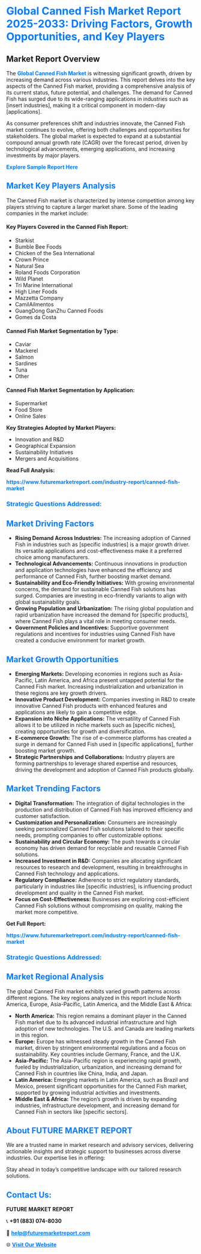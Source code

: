 <h1 style="color: #007BFF;">Global Canned Fish Market Report 2025-2033: Driving Factors, Growth Opportunities, and Key Players</h1>

<section id="overview">
<h2>Market Report Overview</h2>
<p>The <a href="https://www.futuremarketreport.com/industry-report/canned-fish-market" style="color: #007BFF; text-decoration: none;"><strong>Global Canned Fish Market</strong></a> is witnessing significant growth, driven by increasing demand across various industries. This report delves into the key aspects of the Canned Fish market, providing a comprehensive analysis of its current status, future potential, and challenges. The demand for Canned Fish has surged due to its wide-ranging applications in industries such as [insert industries], making it a critical component in modern-day [applications].</p>
<p>As consumer preferences shift and industries innovate, the Canned Fish market continues to evolve, offering both challenges and opportunities for stakeholders. The global market is expected to expand at a substantial compound annual growth rate (CAGR) over the forecast period, driven by technological advancements, emerging applications, and increasing investments by major players.</p>
</section>

<section id="overview">
<p><a href="https://www.futuremarketreport.com/request-sample/reportId=107908" style="color: #007BFF; text-decoration: none;"><strong>Explore Sample Report Here</strong></a></p>
</section>

<section id="key-players">
<h2 style="color: #007BFF;">Market Key Players Analysis</h2>
<p>The Canned Fish market is characterized by intense competition among key players striving to capture a larger market share. Some of the leading companies in the market include:</p>
<h4>Key Players Covered in the Canned Fish Report:</h4>
<ul><li>Starkist</li><li>Bumble Bee Foods</li><li>Chicken of the Sea International</li><li>Crown Prince</li><li>Natural Sea</li><li>Roland Foods Corporation</li><li>Wild Planet</li><li>Tri Marine International</li><li>High Liner Foods</li><li>Mazzetta Company</li><li>CamilAilmentos</li><li>GuangDong GanZhu Canned Foods</li><li>Gomes da Costa</li></ul>
<h4>Canned Fish Market Segmentation by Type:</h4>
<ul><li>Caviar</li><li>Mackerel</li><li>Salmon</li><li>Sardines</li><li>Tuna</li><li>Other</li></ul>

<h4>Canned Fish Market Segmentation by Application:</h4>
<ul><li>Supermarket</li><li>Food Store</li><li>Online Sales</li></ul>
<p><strong>Key Strategies Adopted by Market Players:</strong></p>
<ul>
<li>Innovation and R&D</li>
<li>Geographical Expansion</li>
<li>Sustainability Initiatives</li>
<li>Mergers and Acquisitions</li>
</ul>
</section>

<section>
<p><strong>Read Full Analysis: </strong></p><a href="https://www.futuremarketreport.com/industry-report/canned-fish-market" style="color: #007BFF; text-decoration: none;"><strong>https://www.futuremarketreport.com/industry-report/canned-fish-market</strong></a>
<h3 style="color: #007BFF;">Strategic Questions Addressed:</h3>
</section>

<section id="driving-factors">
<h2 style="color: #007BFF;">Market Driving Factors</h2>
<ul>
<li><strong>Rising Demand Across Industries:</strong> The increasing adoption of Canned Fish in industries such as [specific industries] is a major growth driver. Its versatile applications and cost-effectiveness make it a preferred choice among manufacturers.</li>
<li><strong>Technological Advancements:</strong> Continuous innovations in production and application technologies have enhanced the efficiency and performance of Canned Fish, further boosting market demand.</li>
<li><strong>Sustainability and Eco-Friendly Initiatives:</strong> With growing environmental concerns, the demand for sustainable Canned Fish solutions has surged. Companies are investing in eco-friendly variants to align with global sustainability goals.</li>
<li><strong>Growing Population and Urbanization:</strong> The rising global population and rapid urbanization have increased the demand for [specific products], where Canned Fish plays a vital role in meeting consumer needs.</li>
<li><strong>Government Policies and Incentives:</strong> Supportive government regulations and incentives for industries using Canned Fish have created a conducive environment for market growth.</li>
</ul>
</section>

<section id="growth-opportunities">
<h2 style="color: #007BFF;">Market Growth Opportunities</h2>
<ul>
<li><strong>Emerging Markets:</strong> Developing economies in regions such as Asia-Pacific, Latin America, and Africa present untapped potential for the Canned Fish market. Increasing industrialization and urbanization in these regions are key growth drivers.</li>
<li><strong>Innovative Product Development:</strong> Companies investing in R&D to create innovative Canned Fish products with enhanced features and applications are likely to gain a competitive edge.</li>
<li><strong>Expansion into Niche Applications:</strong> The versatility of Canned Fish allows it to be utilized in niche markets such as [specific niches], creating opportunities for growth and diversification.</li>
<li><strong>E-commerce Growth:</strong> The rise of e-commerce platforms has created a surge in demand for Canned Fish used in [specific applications], further boosting market growth.</li>
<li><strong>Strategic Partnerships and Collaborations:</strong> Industry players are forming partnerships to leverage shared expertise and resources, driving the development and adoption of Canned Fish products globally.</li>
</ul>
</section>

<section id="trending-factors">
<h2 style="color: #007BFF;">Market Trending Factors</h2>
<ul>
<li><strong>Digital Transformation:</strong> The integration of digital technologies in the production and distribution of Canned Fish has improved efficiency and customer satisfaction.</li>
<li><strong>Customization and Personalization:</strong> Consumers are increasingly seeking personalized Canned Fish solutions tailored to their specific needs, prompting companies to offer customizable options.</li>
<li><strong>Sustainability and Circular Economy:</strong> The push towards a circular economy has driven demand for recyclable and reusable Canned Fish solutions.</li>
<li><strong>Increased Investment in R&D:</strong> Companies are allocating significant resources to research and development, resulting in breakthroughs in Canned Fish technology and applications.</li>
<li><strong>Regulatory Compliance:</strong> Adherence to strict regulatory standards, particularly in industries like [specific industries], is influencing product development and quality in the Canned Fish market.</li>
<li><strong>Focus on Cost-Effectiveness:</strong> Businesses are exploring cost-efficient Canned Fish solutions without compromising on quality, making the market more competitive.</li>
</ul>
</section>

<section>
<p><strong>Get Full Report: </strong></p><a href="https://www.futuremarketreport.com/industry-report/canned-fish-market" style="color: #007BFF; text-decoration: none;"><strong>https://www.futuremarketreport.com/industry-report/canned-fish-market</strong></a>
<h3 style="color: #007BFF;">Strategic Questions Addressed:</h3>
</section>


<section id="regional-analysis">
<h2 style="color: #007BFF;">Market Regional Analysis</h2>
<p>The global Canned Fish market exhibits varied growth patterns across different regions. The key regions analyzed in this report include North America, Europe, Asia-Pacific, Latin America, and the Middle East & Africa:</p>
<ul>
<li><strong>North America:</strong> This region remains a dominant player in the Canned Fish market due to its advanced industrial infrastructure and high adoption of new technologies. The U.S. and Canada are leading markets in this region.</li>
<li><strong>Europe:</strong> Europe has witnessed steady growth in the Canned Fish market, driven by stringent environmental regulations and a focus on sustainability. Key countries include Germany, France, and the U.K.</li>
<li><strong>Asia-Pacific:</strong> The Asia-Pacific region is experiencing rapid growth, fueled by industrialization, urbanization, and increasing demand for Canned Fish in countries like China, India, and Japan.</li>
<li><strong>Latin America:</strong> Emerging markets in Latin America, such as Brazil and Mexico, present significant opportunities for the Canned Fish market, supported by growing industrial activities and investments.</li>
<li><strong>Middle East & Africa:</strong> The region’s growth is driven by expanding industries, infrastructure development, and increasing demand for Canned Fish in sectors like [specific sectors].</li>
</ul>
</section>

<footer>
<h2 style="color: #007BFF;">About FUTURE MARKET REPORT</h2>
<p>We are a trusted name in market research and advisory services, delivering actionable insights and strategic support to businesses across diverse industries. Our expertise lies in offering:</p>

<p>Stay ahead in today’s competitive landscape with our tailored research solutions.</p>

<h2 style="color: #007BFF;">Contact Us:</h2>
<p><strong>FUTURE MARKET REPORT</strong></p>
<p>📞 <strong>+91 (883) 074-8030</strong></p>
<p>📧 <strong><a href="mailto:help@futuremarketreport.com" style="color: #007BFF;">help@futuremarketreport.com</a></strong></p>
<p>🌐 <strong><a href="https://www.futuremarketreport.com/" style="color: #007BFF;">Visit Our Website</a></strong></p>
</footer>
